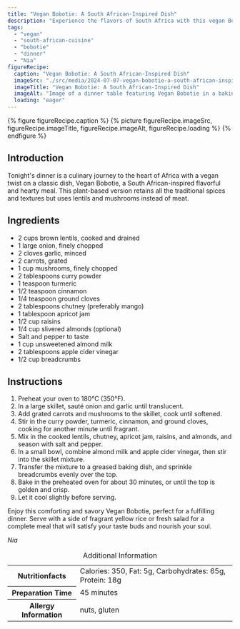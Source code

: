 ```yaml
---
title: "Vegan Bobotie: A South African-Inspired Dish"
description: "Experience the flavors of South Africa with this vegan Bobotie recipe, a plant-based version of the traditional dish, perfect for a hearty dinner."
tags:
  - "vegan"
  - "south-african-cuisine"
  - "bobotie"
  - "dinner"
  - "Nia"
figureRecipe: 
  caption: "Vegan Bobotie: A South African-Inspired Dish"
  imageSrc: "./src/media/2024-07-07-vegan-bobotie-a-south-african-inspired-dish-8375.png"
  imageTitle: "Vegan Bobotie: A South African-Inspired Dish"
  imageAlt: "Image of a dinner table featuring Vegan Bobotie in a baking dish, alongside yellow rice and fresh salad. Warm, inviting lighting highlights the vibrant colors."
  loading: "eager"
---
```


{% figure figureRecipe.caption %}
{% picture figureRecipe.imageSrc, figureRecipe.imageTitle, figureRecipe.imageAlt, figureRecipe.loading %}
{% endfigure %}

## Introduction

Tonight's dinner is a culinary journey to the heart of Africa with a vegan twist on a classic dish, Vegan Bobotie, a South African-inspired flavorful and hearty meal. This plant-based version retains all the traditional spices and textures but uses lentils and mushrooms instead of meat.

## Ingredients

- 2 cups brown lentils, cooked and drained
- 1 large onion, finely chopped
- 2 cloves garlic, minced
- 2 carrots, grated
- 1 cup mushrooms, finely chopped
- 2 tablespoons curry powder
- 1 teaspoon turmeric
- 1/2 teaspoon cinnamon
- 1/4 teaspoon ground cloves
- 2 tablespoons chutney (preferably mango)
- 1 tablespoon apricot jam
- 1/2 cup raisins
- 1/4 cup slivered almonds (optional)
- Salt and pepper to taste
- 1 cup unsweetened almond milk
- 2 tablespoons apple cider vinegar
- 1/2 cup breadcrumbs

## Instructions

1. Preheat your oven to 180°C (350°F).
2. In a large skillet, sauté onion and garlic until translucent.
3. Add grated carrots and mushrooms to the skillet, cook until softened.
4. Stir in the curry powder, turmeric, cinnamon, and ground cloves, cooking for another minute until fragrant.
5. Mix in the cooked lentils, chutney, apricot jam, raisins, and almonds, and season with salt and pepper.
6. In a small bowl, combine almond milk and apple cider vinegar, then stir into the skillet mixture.
7. Transfer the mixture to a greased baking dish, and sprinkle breadcrumbs evenly over the top.
8. Bake in the preheated oven for about 30 minutes, or until the top is golden and crisp.
9. Let it cool slightly before serving.

Enjoy this comforting and savory Vegan Bobotie, perfect for a fulfilling dinner. Serve with a side of fragrant yellow rice or fresh salad for a complete meal that will satisfy your taste buds and nourish your soul.

*Nia*

<table><caption class='sr-only'>Additional Information</caption><tr><th>Nutritionfacts</th><td>Calories: 350, Fat: 5g, Carbohydrates: 65g, Protein: 18g&nbsp;</td></tr><tr><th>Preparation Time</th><td>45 minutes&nbsp;</td></tr><tr><th>Allergy Information</th><td>nuts, gluten&nbsp;</td></tr></table>

